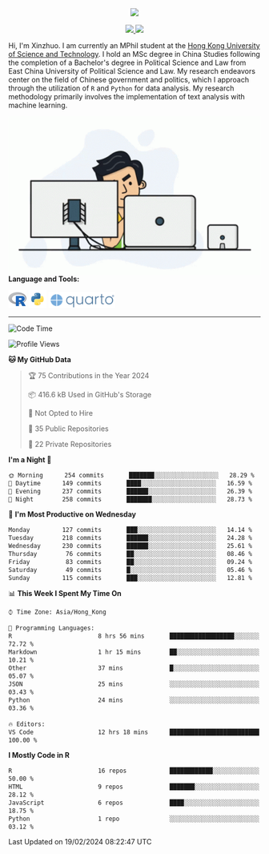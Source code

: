<div align='center'>
<img src='https://readme-typing-svg.herokuapp.com?font=Lora&color=4d3900&center=true&lines=HKUST+Mphil+in+SOSC;Focus+on+China;Code+for+PoliSci'/>
</div>

<p align='center'>
 <a href
='https://www.linkedin.com/in/xinzhuo-huang-5161011ba/' target='_blank'>
        <img src='https://img.shields.io/badge/linkedin%20-%230077B5.svg?&style=for-the-badge&logo=linkedin&logoColor=white'/>
    </a>
 <a href='https://twitter.com/HsinchoH' target='_blank'>
        <img src='https://img.shields.io/badge/Twitter-1DA1F2?style=for-the-badge&logo=twitter&logoColor=white'/>
    </a>
    </p>
    
Hi, I'm Xinzhuo. I am currently an MPhil student at the [Hong Kong University of Science and Technology](https://sosc.hkust.edu.hk/node/613). I hold an MSc degree in China Studies following the completion of a Bachelor's degree in Political Science and Law from East China University of Political Science and Law. My research endeavors center on the field of Chinese government and politics, which I approach through the utilization of `R` and `Python` for data analysis. My research methodology primarily involves the implementation of text analysis with machine learning.




<img align='right' src="https://github.com/xinzhuohkust/xinzhuohkust/blob/main/programmer.gif" width="590">



**Language and Tools:**  

<code><img height="36" src="https://raw.githubusercontent.com/github/explore/80688e429a7d4ef2fca1e82350fe8e3517d3494d/topics/r/r.png"></code>
<code><img height="36" src="https://raw.githubusercontent.com/github/explore/80688e429a7d4ef2fca1e82350fe8e3517d3494d/topics/python/python.png"></code>
<code><img height="32" src="https://github.com/quarto-dev/quarto-r/blob/main/man/figures/quarto.png"></code>

---
<!--START_SECTION:waka-->
![Code Time](http://img.shields.io/badge/Code%20Time-1%2C402%20hrs%2014%20mins-blue)

![Profile Views](http://img.shields.io/badge/Profile%20Views-4-blue)

**🐱 My GitHub Data** 

> 🏆 75 Contributions in the Year 2024
 > 
> 📦 416.6 kB Used in GitHub's Storage 
 > 
> 🚫 Not Opted to Hire
 > 
> 📜 35 Public Repositories 
 > 
> 🔑 22 Private Repositories  
 > 
**I'm a Night 🦉** 

```text
🌞 Morning      254 commits       ███████░░░░░░░░░░░░░░░░░░   28.29 % 
🌆 Daytime      149 commits       ████░░░░░░░░░░░░░░░░░░░░░   16.59 % 
🌃 Evening      237 commits       ██████░░░░░░░░░░░░░░░░░░░   26.39 % 
🌙 Night        258 commits       ███████░░░░░░░░░░░░░░░░░░   28.73 % 

```
📅 **I'm Most Productive on Wednesday** 

```text
Monday         127 commits       ███░░░░░░░░░░░░░░░░░░░░░░   14.14 % 
Tuesday        218 commits       ██████░░░░░░░░░░░░░░░░░░░   24.28 % 
Wednesday      230 commits       ██████░░░░░░░░░░░░░░░░░░░   25.61 % 
Thursday        76 commits       ██░░░░░░░░░░░░░░░░░░░░░░░   08.46 % 
Friday          83 commits       ██░░░░░░░░░░░░░░░░░░░░░░░   09.24 % 
Saturday        49 commits       █░░░░░░░░░░░░░░░░░░░░░░░░   05.46 % 
Sunday         115 commits       ███░░░░░░░░░░░░░░░░░░░░░░   12.81 % 

```


📊 **This Week I Spent My Time On** 

```text
⌚︎ Time Zone: Asia/Hong_Kong

💬 Programming Languages: 
R                        8 hrs 56 mins       ██████████████████░░░░░░░   72.72 % 
Markdown                 1 hr 15 mins        ██░░░░░░░░░░░░░░░░░░░░░░░   10.21 % 
Other                    37 mins             █░░░░░░░░░░░░░░░░░░░░░░░░   05.07 % 
JSON                     25 mins             ░░░░░░░░░░░░░░░░░░░░░░░░░   03.43 % 
Python                   24 mins             ░░░░░░░░░░░░░░░░░░░░░░░░░   03.36 % 

🔥 Editors: 
VS Code                  12 hrs 18 mins      █████████████████████████   100.00 % 

```

**I Mostly Code in R** 

```text
R                        16 repos            ████████████░░░░░░░░░░░░░   50.00 % 
HTML                     9 repos             ███████░░░░░░░░░░░░░░░░░░   28.12 % 
JavaScript               6 repos             ████░░░░░░░░░░░░░░░░░░░░░   18.75 % 
Python                   1 repo              ░░░░░░░░░░░░░░░░░░░░░░░░░   03.12 % 

```



 Last Updated on 19/02/2024 08:22:47 UTC
<!--END_SECTION:waka-->
    
    
    
    
    
    
    
    
